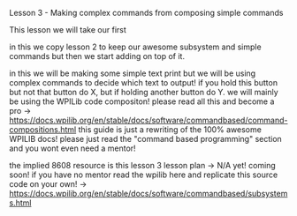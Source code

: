 Lesson 3 - Making complex commands from composing simple commands

This lesson we will take our first

in this we copy lesson 2 to keep our awesome subsystem and simple commands but then we start adding on top of it. 

in this we will be making some simple text print but we will be using complex commands to decide which text to output! if you hold this button but not that button do X, but if holding another button do Y.
we will mainly be using the WPILib code compositon! please read all this and become a pro -> https://docs.wpilib.org/en/stable/docs/software/commandbased/command-compositions.html
this guide is just a rewriting of the 100% awesome WPILIB docs! please just read the "command based programming" section and you wont even need a mentor! 

the implied 8608 resource is this lesson 3 lesson plan -> N/A yet! coming soon!
if you have no mentor read the wpilib here and replicate this source code on your own! -> https://docs.wpilib.org/en/stable/docs/software/commandbased/subsystems.html

